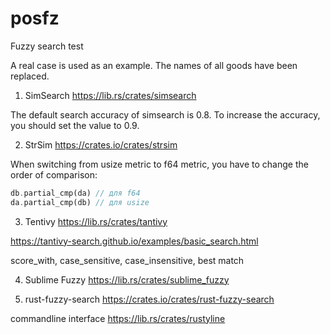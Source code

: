 # posfz

Fuzzy search test

A real case is used as an example. The names of all goods have been replaced.

1. SimSearch
https://lib.rs/crates/simsearch

The default search accuracy of simsearch is 0.8. To increase the accuracy, you should set the value to 0.9.

2. StrSim
https://crates.io/crates/strsim

When switching from usize metric to f64 metric, you have to change the order of comparison:
```Rust
db.partial_cmp(da) // для f64
da.partial_cmp(db) // для usize
````

3. Tentivy
https://lib.rs/crates/tantivy

https://tantivy-search.github.io/examples/basic_search.html

score_with, case_sensitive, case_insensitive, best match

4. Sublime Fuzzy
https://lib.rs/crates/sublime_fuzzy

5. rust-fuzzy-search
https://crates.io/crates/rust-fuzzy-search

commandline interface https://lib.rs/crates/rustyline
